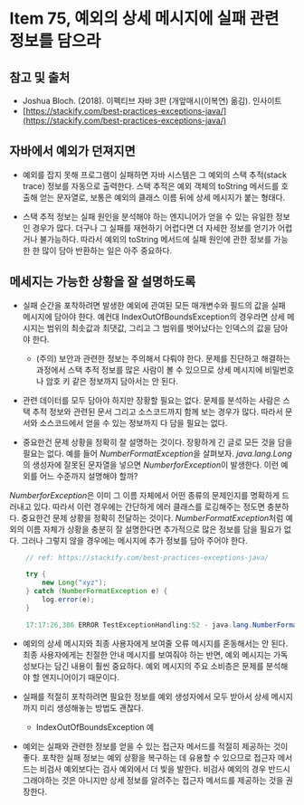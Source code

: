 # Item 75, 예외의 상세 메시지에 실패 관련 정보를 담으라

## 참고 및 출처

- Joshua Bloch. (2018). 이펙티브 자바 3판 (개앞매시(이복연) 옮김). 인사이트
- [https://stackify.com/best-practices-exceptions-java/](https://stackify.com/best-practices-exceptions-java/)

## 자바에서 예외가 던져지면

- 예외를 잡지 못해 프로그램이 실패하면 자바 시스템은 그 예외의 스택 추적(stack trace) 정보를 자동으로 출력한다. 스택 추적은 예외 객체의 toString 메서드를 호출해 얻는 문자열로, 보통은 예외의 클래스 이름 뒤에 상세 메시지가 붙는 형태다.

- 스택 추적 정보는 실패 원인을 분석해야 하는 엔지니어가 얻을 수 있는 유일한 정보인 경우가 많다. 더구나 그 실패를 재현하기 어렵다면 더 자세한 정보를 얻기가 어렵거나 불가능하다. 따라서 예외의 toString 메서드에 실패 원인에 관한 정보를 가능한 한 많이 담아 반환하는 일은 아주 중요하다.

## 메세지는 가능한 상황을 잘 설명하도록

- 실패 순간을 포착하려면 발생한 예외에 관여된 모든 매개변수와 필드의 값을 실패 메시지에 담아야 한다. 예컨대 IndexOutOfBoundsException의 경우라면 상세 메시지는 범위의 최솟값과 최댓값, 그리고 그 범위를 벗어났다는 인덱스의 값을 담아야 한다.
    - (주의) 보안과 관련한 정보는 주의해서 다뤄야 한다. 문제를 진단하고 해결하는 과정에서 스택 추적 정보를 많은 사람이 볼 수 있으므로 상세 메시지에 비밀번호나 암호 키 같은 정보까지 담아서는 안 된다.

- 관련 데이터를 모두 담아야 하지만 장황할 필요는 없다. 문제를 분석하는 사람은 스택 추적 정보와 관련된 문서 그리고 소스코드까지 함께 보는 경우가 많다. 따라서 문서와 소스코드에서 얻을 수 있는 정보까지 다 담을 필요는 없다.

- 중요한건 문제 상황을 정확히 잘 설명하는 것이다. 장황하게 긴 글로 모든 것을 담을 필요는 없다. 예를 들어 *NumberFormatException*을 살펴보자. *java.lang.Long*의 생성자에 잘못된 문자열을 넣으면 *NumberforException*이 발생한다. 이런 예외를 어느 수준까지 설명해야 할까? 

*NumberforException*은 이미 그 이름 자체에서 어떤 종류의 문제인지를 명확하게 드러내고 있다. 따라서 이런 경우에는 간단하게 에러 클래스를 로깅해주는 정도면 충분하다. 중요한건 문제 상황을 정확히 전달하는 것이다. *NumberFormatException*처럼 예외의 이름 자체가 상황을 충분히 잘 설명한다면 추가적으로 많은 정보를 담을 필요가 없다. 그러나 그렇지 않을 경우에는 메시지에 추가 정보를 담아 주어야 한다.
```java
    // ref: https://stackify.com/best-practices-exceptions-java/
    
    try {
        new Long("xyz");
    } catch (NumberFormatException e) {
        log.error(e);
    }
    
    17:17:26,386 ERROR TestExceptionHandling:52 - java.lang.NumberFormatException: For input string: "xyz"
``` 

- 예외의 상세 메시지와 최종 사용자에게 보여줄 오류 메시지를 혼동해서는 안 된다. 최종 사용자에게는 친절한 안내 메시지를 보여줘야 하는 반면, 예외 메시지는 가독성보다는 담긴 내용이 훨씬 중요하다. 예외 메시지의 주요 소비층은 문제를 분석해야 할 엔지니어이기 때문이다.

- 실패를 적절히 포착하려면 필요한 정보를 예외 생성자에서 모두 받아서 상세 메시지까지 미리 생성해놓는 방법도 괜찮다.
    - IndexOutOfBoundsException 예

- 예외는 실패와 관련한 정보를 얻을 수 있는 접근자 메서드를 적절히 제공하는 것이 좋다. 포착한 실패 정보는 예외 상황을 복구하는 데 유용할 수 있으므로 접근자 메서드는 비검사 예외보다는 검사 예외에서 더 빛을 발한다. 비검사 예외의 경우 반드시 그래야하는 것은 아니지만 상세 정보를 알려주는 접근자 메서드를 제공하는 것을 권장한다.